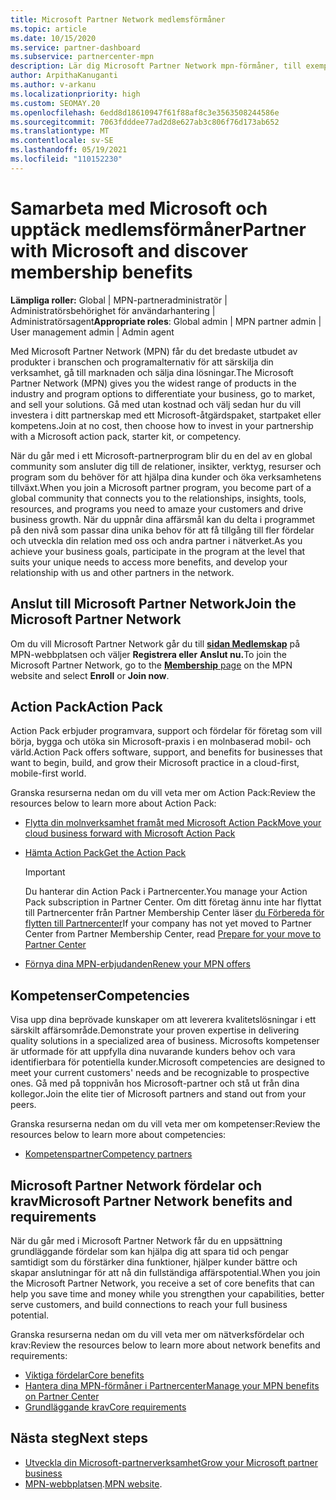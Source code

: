 ```yaml
---
title: Microsoft Partner Network medlemsförmåner
ms.topic: article
ms.date: 10/15/2020
ms.service: partner-dashboard
ms.subservice: partnercenter-mpn
description: Lär dig Microsoft Partner Network mpn-förmåner, till exempel Microsoft Action Pack, kompetenser eller programalternativ för att gå till marknaden och sälja dina lösningar.
author: ArpithaKanuganti
ms.author: v-arkanu
ms.localizationpriority: high
ms.custom: SEOMAY.20
ms.openlocfilehash: 6edd8d18610947f61f88af8c3e3563508244586e
ms.sourcegitcommit: 7063fdddee77ad2d8e627ab3c806f76d173ab652
ms.translationtype: MT
ms.contentlocale: sv-SE
ms.lasthandoff: 05/19/2021
ms.locfileid: "110152230"
---
```

# <a name="partner-with-microsoft-and-discover-membership-benefits"></a><span data-ttu-id="2f5d4-103">Samarbeta med Microsoft och upptäck medlemsförmåner</span><span class="sxs-lookup"><span data-stu-id="2f5d4-103">Partner with Microsoft and discover membership benefits</span></span>

<span data-ttu-id="2f5d4-104">**Lämpliga roller:** Global | MPN-partneradministratör | Administratörsbehörighet för användarhantering | Administratörsagent</span><span class="sxs-lookup"><span data-stu-id="2f5d4-104">**Appropriate roles**: Global admin | MPN partner admin | User management admin | Admin agent</span></span>

<span data-ttu-id="2f5d4-105">Med Microsoft Partner Network (MPN) får du det bredaste utbudet av produkter i branschen och programalternativ för att särskilja din verksamhet, gå till marknaden och sälja dina lösningar.</span><span class="sxs-lookup"><span data-stu-id="2f5d4-105">The Microsoft Partner Network (MPN) gives you the widest range of products in the industry and program options to differentiate your business, go to market, and sell your solutions.</span></span> <span data-ttu-id="2f5d4-106">Gå med utan kostnad och välj sedan hur du vill investera i ditt partnerskap med ett Microsoft-åtgärdspaket, startpaket eller kompetens.</span><span class="sxs-lookup"><span data-stu-id="2f5d4-106">Join at no cost, then choose how to invest in your partnership with a Microsoft action pack, starter kit, or competency.</span></span>

<span data-ttu-id="2f5d4-107">När du går med i ett Microsoft-partnerprogram blir du en del av en global community som ansluter dig till de relationer, insikter, verktyg, resurser och program som du behöver för att hjälpa dina kunder och öka verksamhetens tillväxt.</span><span class="sxs-lookup"><span data-stu-id="2f5d4-107">When you join a Microsoft partner program, you become part of a global community that connects you to the relationships, insights, tools, resources, and programs you need to amaze your customers and drive business growth.</span></span> <span data-ttu-id="2f5d4-108">När du uppnår dina affärsmål kan du delta i programmet på den nivå som passar dina unika behov för att få tillgång till fler fördelar och utveckla din relation med oss och andra partner i nätverket.</span><span class="sxs-lookup"><span data-stu-id="2f5d4-108">As you achieve your business goals, participate in the program at the level that suits your unique needs to access more benefits, and develop your relationship with us and other partners in the network.</span></span> 

## <a name="join-the-microsoft-partner-network"></a><span data-ttu-id="2f5d4-109">Anslut till Microsoft Partner Network</span><span class="sxs-lookup"><span data-stu-id="2f5d4-109">Join the Microsoft Partner Network</span></span>

<span data-ttu-id="2f5d4-110">Om du vill Microsoft Partner Network går du till [ **sidan Medlemskap**](https://partner.microsoft.com/membership) på MPN-webbplatsen och väljer **Registrera eller** **Anslut nu.**</span><span class="sxs-lookup"><span data-stu-id="2f5d4-110">To join the Microsoft Partner Network, go to the [**Membership** page](https://partner.microsoft.com/membership) on the MPN website and select **Enroll** or **Join now**.</span></span>

## <a name="action-pack"></a><span data-ttu-id="2f5d4-111">Action Pack</span><span class="sxs-lookup"><span data-stu-id="2f5d4-111">Action Pack</span></span>

<span data-ttu-id="2f5d4-112">Action Pack erbjuder programvara, support och fördelar för företag som vill börja, bygga och utöka sin Microsoft-praxis i en molnbaserad mobil- och värld.</span><span class="sxs-lookup"><span data-stu-id="2f5d4-112">Action Pack offers software, support, and benefits for businesses that want to begin, build, and grow their Microsoft practice in a cloud-first, mobile-first world.</span></span>

<span data-ttu-id="2f5d4-113">Granska resurserna nedan om du vill veta mer om Action Pack:</span><span class="sxs-lookup"><span data-stu-id="2f5d4-113">Review the resources below to learn more about Action Pack:</span></span>

- [<span data-ttu-id="2f5d4-114">Flytta din molnverksamhet framåt med Microsoft Action Pack</span><span class="sxs-lookup"><span data-stu-id="2f5d4-114">Move your cloud business forward with Microsoft Action Pack</span></span>](https://partner.microsoft.com/membership/action-pack)

- [<span data-ttu-id="2f5d4-115">Hämta Action Pack</span><span class="sxs-lookup"><span data-stu-id="2f5d4-115">Get the Action Pack</span></span>](mpn-get-action-pack.md)
  
    >[!IMPORTANT]
    ><span data-ttu-id="2f5d4-116">Du hanterar din Action Pack i Partnercenter.</span><span class="sxs-lookup"><span data-stu-id="2f5d4-116">You manage your Action Pack subscription in Partner Center.</span></span> <span data-ttu-id="2f5d4-117">Om ditt företag ännu inte har flyttat till Partnercenter från Partner Membership Center läser [du Förbereda för flytten till Partnercenter](prepare-pmc-pc-migration.md)</span><span class="sxs-lookup"><span data-stu-id="2f5d4-117">If your company has not yet moved to Partner Center from Partner Membership Center, read [Prepare for your move to Partner Center](prepare-pmc-pc-migration.md)</span></span>  

- [<span data-ttu-id="2f5d4-118">Förnya dina MPN-erbjudanden</span><span class="sxs-lookup"><span data-stu-id="2f5d4-118">Renew your MPN offers</span></span>](renew-mpn-offers.md)

## <a name="competencies"></a><span data-ttu-id="2f5d4-119">Kompetenser</span><span class="sxs-lookup"><span data-stu-id="2f5d4-119">Competencies</span></span>

<span data-ttu-id="2f5d4-120">Visa upp dina beprövade kunskaper om att leverera kvalitetslösningar i ett särskilt affärsområde.</span><span class="sxs-lookup"><span data-stu-id="2f5d4-120">Demonstrate your proven expertise in delivering quality solutions in a specialized area of business.</span></span> <span data-ttu-id="2f5d4-121">Microsofts kompetenser är utformade för att uppfylla dina nuvarande kunders behov och vara identifierbara för potentiella kunder.</span><span class="sxs-lookup"><span data-stu-id="2f5d4-121">Microsoft competencies are designed to meet your current customers' needs and be recognizable to prospective ones.</span></span> <span data-ttu-id="2f5d4-122">Gå med på toppnivån hos Microsoft-partner och stå ut från dina kollegor.</span><span class="sxs-lookup"><span data-stu-id="2f5d4-122">Join the elite tier of Microsoft partners and stand out from your peers.</span></span>

<span data-ttu-id="2f5d4-123">Granska resurserna nedan om du vill veta mer om kompetenser:</span><span class="sxs-lookup"><span data-stu-id="2f5d4-123">Review the resources below to learn more about competencies:</span></span>

- [<span data-ttu-id="2f5d4-124">Kompetenspartner</span><span class="sxs-lookup"><span data-stu-id="2f5d4-124">Competency partners</span></span>](https://partner.microsoft.com/membership/competencies)

## <a name="microsoft-partner-network-benefits-and-requirements"></a><span data-ttu-id="2f5d4-125">Microsoft Partner Network fördelar och krav</span><span class="sxs-lookup"><span data-stu-id="2f5d4-125">Microsoft Partner Network benefits and requirements</span></span>

<span data-ttu-id="2f5d4-126">När du går med i Microsoft Partner Network får du en uppsättning grundläggande fördelar som kan hjälpa dig att spara tid och pengar samtidigt som du förstärker dina funktioner, hjälper kunder bättre och skapar anslutningar för att nå din fullständiga affärspotential.</span><span class="sxs-lookup"><span data-stu-id="2f5d4-126">When you join the Microsoft Partner Network, you receive a set of core benefits that can help you save time and money while you strengthen your capabilities, better serve customers, and build connections to reach your full business potential.</span></span> 

<span data-ttu-id="2f5d4-127">Granska resurserna nedan om du vill veta mer om nätverksfördelar och krav:</span><span class="sxs-lookup"><span data-stu-id="2f5d4-127">Review the resources below to learn more about network benefits and requirements:</span></span>

- [<span data-ttu-id="2f5d4-128">Viktiga fördelar</span><span class="sxs-lookup"><span data-stu-id="2f5d4-128">Core benefits</span></span>](https://partner.microsoft.com/membership/core-benefits#simple-tab-content-1)
- [<span data-ttu-id="2f5d4-129">Hantera dina MPN-förmåner i Partnercenter</span><span class="sxs-lookup"><span data-stu-id="2f5d4-129">Manage your MPN benefits on Partner Center</span></span>](manage-your-partner-network-benefits.md)
- [<span data-ttu-id="2f5d4-130">Grundläggande krav</span><span class="sxs-lookup"><span data-stu-id="2f5d4-130">Core requirements</span></span>](https://partner.microsoft.com/membership/core-benefits#simple-tab-content-2)

## <a name="next-steps"></a><span data-ttu-id="2f5d4-131">Nästa steg</span><span class="sxs-lookup"><span data-stu-id="2f5d4-131">Next steps</span></span>

- [<span data-ttu-id="2f5d4-132">Utveckla din Microsoft-partnerverksamhet</span><span class="sxs-lookup"><span data-stu-id="2f5d4-132">Grow your Microsoft partner business</span></span>](grow-your-business.md)
- <span data-ttu-id="2f5d4-133">[MPN-webbplatsen](https://partner.microsoft.com/commercial).</span><span class="sxs-lookup"><span data-stu-id="2f5d4-133">[MPN website](https://partner.microsoft.com/commercial).</span></span>
